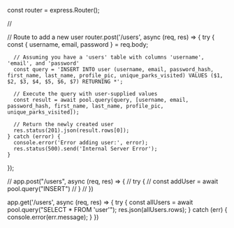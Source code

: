 const router = express.Router();

//

// Route to add a new user
router.post('/users', async (req, res) => {
	try {
	  const { username, email, password } = req.body;
  
	  // Assuming you have a 'users' table with columns 'username', 'email', and 'password'
	  const query = 'INSERT INTO user (username, email, password_hash, first_name, last_name, profile_pic, unique_parks_visited) VALUES ($1, $2, $3, $4, $5, $6, $7) RETURNING *';
  
	  // Execute the query with user-supplied values
	  const result = await pool.query(query, [username, email, password_hash, first_name, last_name, profile_pic, unique_parks_visited]);
  
	  // Return the newly created user
	  res.status(201).json(result.rows[0]);
	} catch (error) {
	  console.error('Error adding user:', error);
	  res.status(500).send('Internal Server Error');
	}
  });

// app.post("/users", async (req, res) => {
// 	try {
// 		const addUser = await pool.query("INSERT")
// 	}
// })

app.get('/users', async (req, res) => {
	try {
		const allUsers = await pool.query("SELECT * FROM 'user'");
		res.json(allUsers.rows);
	} catch (err) {
		console.error(err.message);
	}
})

